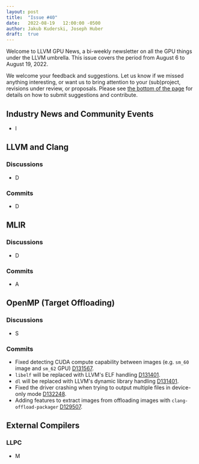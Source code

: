 ```yaml
---
layout: post
title:  "Issue #40"
date:   2022-08-19   12:00:00 -0500
author: Jakub Kuderski, Joseph Huber
draft:  true
---
```


Welcome to LLVM GPU News, a bi-weekly newsletter on all the GPU things under the LLVM umbrella.
This issue covers the period from August 6 to August 19, 2022.

We welcome your feedback and suggestions. Let us know if we missed anything interesting, or want us to bring attention to your (sub)project, revisions under review, or proposals. Please see [the bottom of the page](https://llvm-gpu-news.github.io/about/) for details on how to submit suggestions and contribute.


## Industry News and Community Events

* I

##  LLVM and Clang

### Discussions
* D

### Commits

* D


## MLIR

### Discussions

* D

### Commits

* A


## OpenMP (Target Offloading)

### Discussions

* S

### Commits

* Fixed detecting CUDA compute capability between images (e.g. `sm_60` image and `sm_62` GPU) [D131567](https://reviews.llvm.org/D131567).
* `libelf` will be replaced with LLVM's ELF handling [D131401](https://reviews.llvm.org/D131401).
* `dl` will be replaced with LLVM's dynamic library handling [D131401](https://reviews.llvm.org/D131401).
* Fixed the driver crashing when trying to output multiple files in device-only mode [D132248](https://reviews.llvm.org/D132248).
* Adding features to extract images from offloading images with `clang-offload-packager` [D129507](https://reviews.llvm.org/D129507).

## External Compilers

### LLPC

* M
